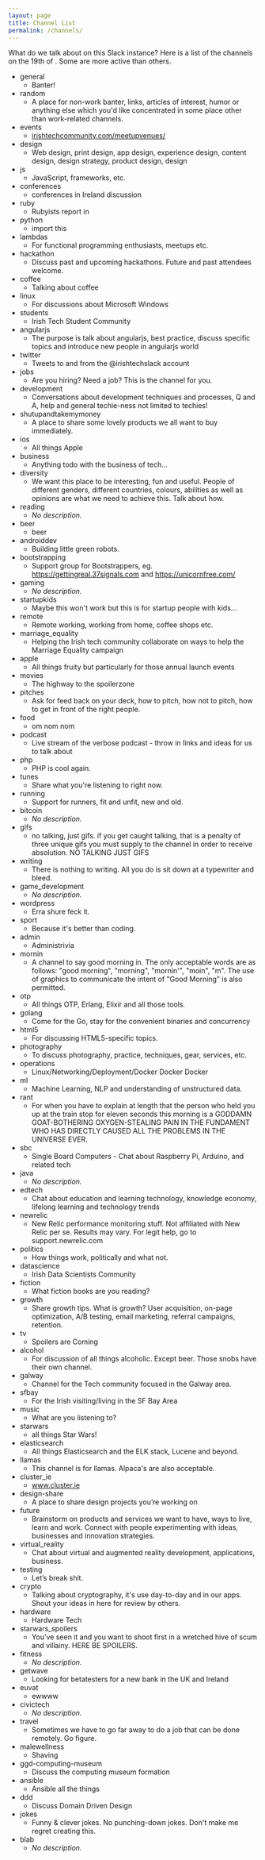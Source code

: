 ```yaml
---
layout: page
title: Channel List
permalink: /channels/
---
```


What do we talk about on this Slack instance? Here is a list of the channels on the 19th of . Some are more active than others.

* general 
   * Banter!
* random 
   * A place for non-work banter, links, articles of interest, humor or anything else which you'd like concentrated in some place other than work-related channels.
* events 
   * <a href="http://irishtechcommunity.com/meetupvenues/">irishtechcommunity.com/meetupvenues/</a>
* design 
   * Web design, print design, app design, experience design, content design, design strategy, product design, design
* js 
   * JavaScript, frameworks, etc.
* conferences 
   * conferences in Ireland discussion
* ruby 
   * Rubyists report in
* python 
   * import this
* lambdas 
   * For functional programming enthusiasts, meetups etc.
* hackathon 
   * Discuss past and upcoming hackathons. Future and past attendees welcome.
* coffee 
   * Talking about coffee
* linux 
   * For discussions about Microsoft Windows
* students 
   * Irish Tech Student Community
* angularjs 
   * The purpose is talk about angularjs, best practice, discuss specific topics and introduce new people in angularjs world
* twitter 
   * Tweets to and from the @irishtechslack account
* jobs 
   * Are you hiring? Need a job? This is the channel for you.
* development 
   * Conversations about development techniques and processes, Q and A, help and general techie-ness not limited to techies!
* shutupandtakemymoney 
   * A place to share some lovely products we all want to buy immediately.
* ios 
   * All things Apple
* business 
   * Anything todo with the business of tech...
* diversity 
   * We want this place to be interesting, fun and useful. People of different genders, different countries, colours, abilities as well as opinions are what we need to achieve this. Talk about how.
* reading 
   * _No description._
* beer 
   * beer
* androiddev 
   * Building little green robots.
* bootstrapping 
   * Support group for Bootstrappers, eg. https://gettingreal.37signals.com and https://unicornfree.com/
* gaming 
   * _No description._
* startupkids 
   * Maybe this won't work but this is for startup people with kids...
* remote 
   * Remote working, working from home, coffee shops etc.
* marriage_equality 
   * Helping the Irish tech community collaborate on ways to help the Marriage Equality campaign
* apple 
   * All things fruity but particularly for those annual launch events
* movies 
   * The highway to the spoilerzone
* pitches 
   * Ask for feed back on your deck, how to pitch, how not to pitch, how to get in front of the right people.
* food 
   * om nom nom
* podcast 
   * Live stream of the verbose podcast - throw in links and ideas for us to talk about
* php 
   * PHP is cool again.
* tunes 
   * Share what you're listening to right now.
* running 
   * Support for runners, fit and unfit, new and old.
* bitcoin 
   * _No description._
* gifs 
   * no talking, just gifs. if you get caught talking, that is a penalty of three unique gifs you must supply to the channel in order to receive absolution. NO TALKING JUST GIFS
* writing 
   * There is nothing to writing. All you do is sit down at a typewriter and bleed.
* game_development 
   * _No description._
* wordpress 
   * Erra shure feck it.
* sport 
   * Because it's better than coding.
* admin 
   * Administrivia
* mornin 
   * A channel to say good morning in. The only acceptable words are as follows: "good morning", "morning", "mornin'", "moin", "m". The use of graphics to communicate the intent of "Good Morning" is also permitted.
* otp 
   * All things OTP, Erlang, Elixir and all those tools.
* golang 
   * Come for the Go, stay for the convenient binaries and concurrency
* html5 
   * For discussing HTML5-specific topics.
* photography 
   * To discuss photography, practice, techniques, gear, services, etc.
* operations 
   * Linux/Networking/Deployment/Docker Docker Docker
* ml 
   * Machine Learning, NLP and understanding of  unstructured data.
* rant 
   * For when you have to explain at length that the person who held you up at the train stop for eleven seconds this morning is a GODDAMN GOAT-BOTHERING OXYGEN-STEALING PAIN IN THE FUNDAMENT WHO HAS DIRECTLY CAUSED ALL THE PROBLEMS IN THE UNIVERSE EVER.
* sbc 
   * Single Board Computers - Chat about Raspberry Pi, Arduino, and related tech
* java 
   * _No description._
* edtech 
   * Chat about education and learning technology, knowledge economy, lifelong learning and technology trends
* newrelic 
   * New Relic performance monitoring stuff. Not affiliated with New Relic per se. Results may vary. For legit help, go to support.newrelic.com
* politics 
   * How things work, politically and what not. 
* datascience 
   * Irish Data Scientists Community
* fiction 
   * What fiction books are you reading?
* growth 
   * Share growth tips. What is growth? User acquisition, on-page optimization, A/B testing, email marketing, referral campaigns, retention.
* tv 
   * Spoilers are Coming
* alcohol 
   * For discussion of all things alcoholic. Except beer. Those snobs have their own channel.
* galway 
   * Channel for the Tech community focused in the Galway area.
* sfbay 
   * For the Irish visiting/living in the SF Bay Area
* music 
   * What are you listening to?
* starwars 
   * all things Star Wars!
* elasticsearch 
   * All things Elasticsearch and the ELK stack, Lucene and beyond.
* llamas 
   * This channel is for llamas. Alpaca's are also acceptable.
* cluster_ie 
   * www.cluster.ie
* design-share 
   * A place to share design projects you’re working on
* future 
   * Brainstorm on products and services we want to have, ways to live, learn and work. Connect with people experimenting with ideas, businesses and innovation strategies.
* virtual_reality 
   * Chat about virtual and augmented reality development, applications, business.
* testing 
   * Let’s break shit.
* crypto 
   * Talking about cryptography, it's use day-to-day and in our apps. Shout your ideas in here for review by others.
* hardware 
   * Hardware Tech
* starwars_spoilers 
   * You’ve seen it and you want to shoot first in a wretched hive of scum and villainy. HERE BE SPOILERS.
* fitness 
   * _No description._
* getwave 
   * Looking for betatesters for a new bank in the UK and Ireland
* euvat 
   * ewwww
* civictech 
   * _No description._
* travel 
   * Sometimes we have to go far away to do a job that can be done remotely. Go figure.
* malewellness 
   * Shaving
* ggd-computing-museum 
   * Discuss the computing museum formation
* ansible 
   * Ansible all the things
* ddd 
   * Discuss Domain Driven Design
* jokes 
   * Funny &amp; clever jokes. No punching-down jokes. Don't make me regret creating this.
* blab 
   * _No description._
